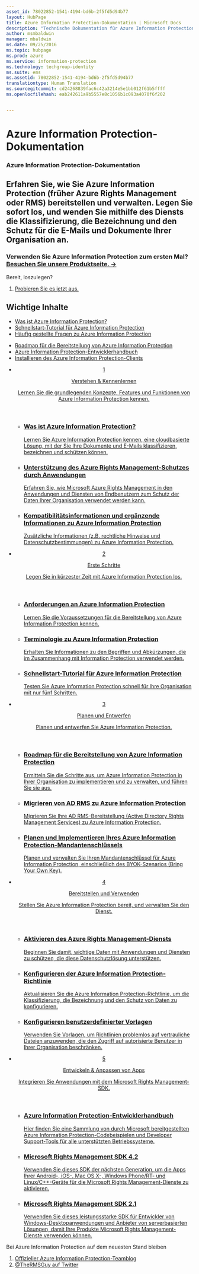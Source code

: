 ```yaml
---
asset_id: 78022852-1541-4194-bd6b-2f5fd5d94b77
layout: HubPage
title: Azure Information Protection-Dokumentation | Microsoft Docs
description: "Technische Dokumentation für Azure Information Protection"
author: msmbaldwin
manager: mbaldwin
ms.date: 09/25/2016
ms.topic: hubpage
ms.prod: azure
ms.service: information-protection
ms.technology: techgroup-identity
ms.suite: ems
ms.assetid: 78022852-1541-4194-bd6b-2f5fd5d94b77
translationtype: Human Translation
ms.sourcegitcommit: cd24268839fac6c42a3214e5e1bb012f61b5ffff
ms.openlocfilehash: eab242611a9b5557e8c1056b1c093a4070f6f202


---
```

# Azure Information Protection-Dokumentation
<article id="main">
    <section id="hero-content">
      <h1>Azure Information Protection-Dokumentation</h1>
      <h2>Erfahren Sie, wie Sie Azure Information Protection (früher Azure Rights Management oder RMS) bereitstellen und verwalten. Legen Sie sofort los, und wenden Sie mithilfe des Diensts die Klassifizierung, die Bezeichnung und den Schutz für die E-Mails und Dokumente Ihrer Organisation an.</h2>
      <h3>Verwenden Sie Azure Information Protection zum ersten Mal? <a href="https://www.microsoft.com/en-us/cloud-platform/azure-information-protection" target="_blank">Besuchen Sie unsere Produktseite. &rarr;</a></h3>
    </section>
    <aside class="alert section-border">
        <p>Bereit, loszulegen?</p>
        <ol class="action-list">
            <li><a href="https://portal.office.com/Signup?&OfferId=A43415D3-404C-4df3-B31B-AAD28118A778&dl=INFORMATIONPROTECTION&ali=1#0" target="_blank" class="button-bordered button-translucent">Probieren Sie es jetzt aus.</a></li>
        </ol>
    </aside>
    <section id="featured" class="container">
      <h2 class="section-heading"><span class="icon icon-warning"></span> Wichtige Inhalte</h2>
      <div class="features row">
        <ul class="column column-half">
          <li><a href="./understand-explore/what-is-information-protection.md">Was ist Azure Information Protection?</a></li>
          <li><a href="./get-started/infoprotect-quick-start-tutorial.md">Schnellstart-Tutorial für Azure Information Protection</a></li>
          <li><a href="./get-started/faqs.md">Häufig gestellte Fragen zu Azure Information Protection</a></li>
        </ul>
        <ul class="column column-half">
          <li><a href="./plan-design/deployment-roadmap.md">Roadmap für die Bereitstellung von Azure Information Protection</a></li>
          <li><a href="./develop/developers-guide.md">Azure Information Protection-Entwicklerhandbuch</a></li>
          <li><a href="./rms-client/info-protect-client.md">Installieren des Azure Information Protection-Clients</a></li>
        </ul>
      </div>
    </section>
    <div id="journeys">
      <section class="container">
        <ul class="journeys-list">
          <li class="journey-step">
            <header class="journey-step-header row">
              <a href="./understand-explore/azure-rights-management.md">
                <div class="title column-third">
                  <span class="step-number">1</span>
                  <p>Verstehen &amp; Kennenlernen</p>
                </div>
                <p class="description column-two-thirds">Lernen Sie die grundlegenden Konzepte, Features und Funktionen von Azure Information Protection kennen.</p>
              </a>
            </header>
            <section class="journey-step-elements content">
              <ul class="row">
                <li class="column-third">
                  <a href="./understand-explore/what-is-information-protection.md">
                    <h3>Was ist Azure Information Protection?</h3>
                    <p>Lernen Sie Azure Information Protection kennen, eine cloudbasierte Lösung, mit der Sie Ihre Dokumente und E-Mails klassifizieren, bezeichnen und schützen können.</p>
                  </a>
                </li>
                <li class="column-third">
                  <a href="./understand-explore/applications-support.md">
                    <h3>Unterstützung des Azure Rights Management-Schutzes durch Anwendungen</h3>
                    <p>Erfahren Sie, wie Microsoft Azure Rights Management in den Anwendungen und Diensten von Endbenutzern zum Schutz der Daten Ihrer Organisation verwendet werden kann.</p>
                  </a>
                </li>
                <li class="column-third">
                  <a href="./understand-explore/compliance.md">
                    <h3>Kompatibilitätsinformationen und ergänzende Informationen zu Azure Information Protection</h3>
                    <p>Zusätzliche Informationen (z.B. rechtliche Hinweise und Datenschutzbestimmungen) zu Azure Information Protection.</p>
                  </a>
                </li>
              </ul>
            </section>
          </li>
          <li class="journey-step">
            <header class="journey-step-header row">
              <a href="./get-started/requirements-azure-rms.md">
                <div class="title column-third">
                  <span class="step-number">2</span>
                  <p>Erste Schritte</p>
                </div>
                <p class="description column-two-thirds">Legen Sie in kürzester Zeit mit Azure Information Protection los.</p>
              </a>
            </header>
            <section class="journey-step-elements content">
              <ul class="row">
                <li class="column-third">
                  <a href="./get-started/requirements-azure-rms.md">
                    <h3>Anforderungen an Azure Information Protection</h3>
                    <p>Lernen Sie die Voraussetzungen für die Bereitstellung von Azure Information Protection kennen.</p>
                  </a>
                </li>
                <li class="column-third">
                  <a href="./get-started/terminology.md">
                    <h3>Terminologie zu Azure Information Protection</h3>
                    <p>Erhalten Sie Informationen zu den Begriffen und Abkürzungen, die im Zusammenhang mit Information Protection verwendet werden.</p>
                  </a>
                </li>
                <li class="column-third">
                  <a href="./get-started/quick-start-tutorial.md">
                    <h3>Schnellstart-Tutorial für Azure Information Protection</h3>
                    <p>Testen Sie Azure Information Protection schnell für Ihre Organisation mit nur fünf Schritten.</p>
                  </a>
                </li>
              </ul>
            </section>
          </li>
          <li class="journey-step">
            <header class="journey-step-header row">
              <a href="./plan-design/deployment-roadmap.md">
                <div class="title column-third">
                  <span class="step-number"> 3</span>
                  <p>Planen und Entwerfen</p>
                </div>
                <p class="description column-two-thirds">Planen und entwerfen Sie Azure Information Protection.</p>
              </a>
            </header>
            <section class="journey-step-elements content">
              <ul class="row">
                <li class="column-third">
                  <a href="./plan-design/deployment-roadmap.md">
                    <h3>Roadmap für die Bereitstellung von Azure Information Protection</h3>
                    <p>Ermitteln Sie die Schritte aus, um Azure Information Protection in Ihrer Organisation zu implementieren und zu verwalten, und führen Sie sie aus.</p>
                  </a>
                </li>
                <li class="column-third">
                  <a href="./plan-design/migrate-from-ad-rms-to-azure-rms.md">
                    <h3>Migrieren von AD RMS zu Azure Information Protection</h3>
                    <p>Migrieren Sie Ihre AD RMS-Bereitstellung (Active Directory Rights Management Services) zu Azure Information Protection.</p>
                  </a>
                </li>
                <li class="column-third">
                  <a href="./plan-design/plan-implement-tenant-key.md">
                    <h3>Planen und Implementieren Ihres Azure Information Protection-Mandantenschlüssels</h3>
                    <p>Planen und verwalten Sie Ihren Mandantenschlüssel für Azure Information Protection, einschließlich des BYOK-Szenarios (Bring Your Own Key).</p>
                  </a>
                </li>
              </ul>
            </section>
          </li>
          <li class="journey-step">
            <header class="journey-step-header row">
              <a href="./deploy-use/activate-service.md">
                <div class="title column-third">
                  <span class="step-number"> 4</span>
                  <p>Bereitstellen und Verwenden</p>
                </div>
                <p class="description column-two-thirds">Stellen Sie Azure Information Protection bereit, und verwalten Sie den Dienst.</p>
              </a>
            </header>
            <section class="journey-step-elements content">
              <ul class="row">
                 <li class="column-third">
                 <a href="./deploy-use/activate-service.md">
                    <h3>Aktivieren des Azure Rights Management-Diensts</h3>
                    <p>Beginnen Sie damit, wichtige Daten mit Anwendungen und Diensten zu schützen, die diese Datenschutzlösung unterstützen.</p>
                  </a>
                </li>
                <li class="column-third">
                  <a href="./deploy-use/configure-applications.md">
                    <h3>Konfigurieren der Azure Information Protection-Richtlinie</h3>
                    <p>Aktualisieren Sie die Azure Information Protection-Richtlinie, um die Klassifizierung, die Bezeichnung und den Schutz von Daten zu konfigurieren.</p>
                </li>
                <li class="column-third">
                  <a href="./deploy-use/configure-custom-templates.md">
                    <h3>Konfigurieren benutzerdefinierter Vorlagen</h3>
                    <p>Verwenden Sie Vorlagen, um Richtlinien problemlos auf vertrauliche Dateien anzuwenden, die den Zugriff auf autorisierte Benutzer in Ihrer Organisation beschränken.</p>
                 </a>
                 </a>
                </li>
              </ul>
            </section>
          </li>
          <li class="journey-step">
            <header class="journey-step-header row">
              <a href="./develop/developers-guide.md">
                <div class="title column-third">
                  <span class="step-number"> 5</span>
                  <p>Entwickeln &amp; Anpassen von Apps</p>
                </div>
                <p class="description column-two-thirds">Integrieren Sie Anwendungen mit dem Microsoft Rights Management-SDK.</p>
              </a>
            </header>
            <section class="journey-step-elements content">
              <ul class="row">
                <li class="column-third">
                  <a href="./develop/developers-guide.md">
                    <h3>Azure Information Protection-Entwicklerhandbuch</h3>
                    <p>Hier finden Sie eine Sammlung von durch Microsoft bereitgestellten Azure Information Protection-Codebeispielen und Developer Support-Tools für alle unterstützten Betriebssysteme.</p>
                  </a>
                </li>
                <li class="column-third">
                  <a href="./develop/active-directory-rights-management-services-multi-platform-thin-client-sdk-portal.md">
                    <h3>Microsoft Rights Management SDK 4.2</h3>
                    <p>Verwenden Sie dieses SDK der nächsten Generation, um die Apps Ihrer Android-, iOS-, Mac OS X-, Windows Phone/RT- und Linux/C++-Geräte für die Microsoft Rights Management-Dienste zu aktivieren.</p>
                  </a>
                </li>
                <li class="column-third">
                  <a href="./develop/microsoft-information-protection-and-control-client-portal.md">
                    <h3>Microsoft Rights Management SDK 2.1</h3>
                    <p>Verwenden Sie dieses leistungsstarke SDK für Entwickler von Windows-Desktopanwendungen und Anbieter von serverbasierten Lösungen, damit Ihre Produkte Microsoft Rights Management-Dienste verwenden können.</p>
                  </a>
                </li>
              </ul>
            </section>
         </ul>
      </section>
    </div>
    <aside class="alert alert-social">
      <p>Bei Azure Information Protection auf dem neuesten Stand bleiben <ol class="action-list">
        <li><a href="http://blogs.technet.com/b/rms/" target="_blank" class="button-bordered button-translucent">Offizieller Azure Information Protection-Teamblog</a></li>
        <li><a href="https://twitter.com/TheRMSGuy" target="_blank" class="button-bordered button-translucent">@TheRMSGuy auf Twitter</a></li>
      </ol>
    </aside>
</article>



<!--HONumber=Oct16_HO1-->



